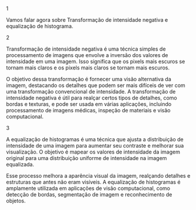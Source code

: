 1

Vamos falar agora sobre Transformação de intensidade negativa e equalização de histograma.

2

Transformação de intensidade negativa é uma técnica simples de processamento de imagens que envolve a inversão dos valores de intensidade em uma imagem.
Isso significa que os pixels mais escuros se tornam mais claros e os pixels mais claros se tornam mais escuros.

O objetivo dessa transformação é fornecer uma visão alternativa da imagem, destacando os detalhes que podem ser mais difíceis de ver com uma transformação convencional de intensidade.
A transformação de intensidade negativa é útil para realçar certos tipos de detalhes, como bordas e texturas, e pode ser usada em várias aplicações, incluindo processamento de imagens médicas, inspeção de materiais e visão computacional.

3

A equalização de histogramas é uma técnica que ajusta a distribuição de intensidade de uma imagem para aumentar seu contraste e melhorar sua visualização.
O objetivo é mapear os valores de intensidade da imagem original para uma distribuição uniforme de intensidade na imagem equalizada.

Esse processo melhora a aparência visual da imagem, realçando detalhes e estruturas que antes não eram visíveis.
A equalização de histogramas é amplamente utilizada em aplicações de visão computacional, como detecção de bordas, segmentação de imagem e reconhecimento de objetos.












